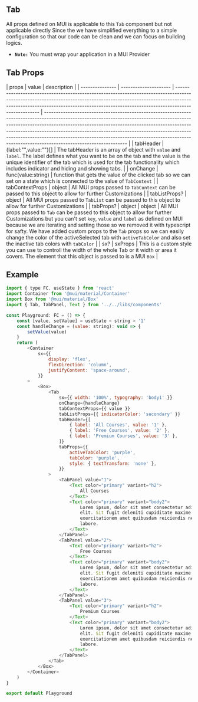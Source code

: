## Tab

All props defined on MUI is applicable to this `Tab` component but not applicable directly Since the we have simplified everything to a simple configuration so that our code can be clean and we can focus on building logics.

-   **`Note:`** You must wrap your application in a MUI Provider

## Tab Props

| props           | value                 | description                                                                                                                                                                                                                                                    |
| --------------- | --------------------- | -------------------------------------------------------------------------------------------------------------------------------------------------------------------------------------------------------------------------------------------------------------- | ----------------------------------------------------------------------------------------------------------------------------------------------------------------------------------------------------------------------------------------------------------------------------------------------------------------------------------------------------------------------------------------------------------------------------------------- |
| tabHeader       | {label:"",value:""}[] | The tabHeader is an array of object with `value` and `label`. The label defines what you want to be on the tab and the value is the unique identifier of the tab which is used for the tab functionality which includes indicator and hiding and showing tabs. |
| onChange        | func(value:string)    | function that gets the value of the clicked tab so we can set on a state which is connected to the value of `TabContext`                                                                                                                                       |
| tabContextProps | object                | All MUI props passed to `TabContext` can be passed to this object to allow for further Customizations                                                                                                                                                          |
| tabListProps?   | object                | All MUI props passed to `TabList` can be passed to this object to allow for further Customizations                                                                                                                                                             |
| tabProps?       | object                | object                                                                                                                                                                                                                                                         | All MUI props passed to `Tab` can be passed to this object to allow for further Customizations but you can't set `key`, `value` and `label` as defined on MUI because we are iterating and setting those so we removed it with typescript for safty. We have added custom props to the `Tab` props so we can easily change the color of the activeSelected tab with `activeTabColor` and also set the inactive tab colors with `tabColor` |
| sx?             | sxProps               | This is a custom style you can use to controll the width of the whole Tab or it width or area it covers. The element that this object is passed to is a MUI `Box`                                                                                              |

## Example

```js
import { type FC, useState } from 'react'
import Container from '@mui/material/Container'
import Box from '@mui/material/Box'
import { Tab, TabPanel, Text } from '../../libs/components'

const Playground: FC = () => {
    const [value, setValue] = useState < string > '1'
    const handleChange = (value: string): void => {
        setValue(value)
    }
    return (
        <Container
            sx={{
                display: 'flex',
                flexDirection: 'column',
                justifyContent: 'space-around',
            }}
        >
            <Box>
                <Tab
                    sx={{ width: '100%', typography: 'body1' }}
                    onChange={handleChange}
                    tabContextProps={{ value }}
                    tabListProps={{ indicatorColor: 'secondary' }}
                    tabHeader={[
                        { label: 'All Courses', value: '1' },
                        { label: 'Free Courses', value: '2' },
                        { label: 'Premium Courses', value: '3' },
                    ]}
                    tabProps={{
                        activeTabColor: 'purple',
                        tabColor: 'purple',
                        style: { textTransform: 'none' },
                    }}
                >
                    <TabPanel value="1">
                        <Text color="primary" variant="h2">
                            All Courses
                        </Text>
                        <Text color="primary" variant="body2">
                            Lorem ipsum, dolor sit amet consectetur adipisicing
                            elit. Sit fugit deleniti cupiditate maxime obcaecati
                            exercitationem amet quibusdam reiciendis nesciunt
                            labore.
                        </Text>
                    </TabPanel>
                    <TabPanel value="2">
                        <Text color="primary" variant="h2">
                            Free Courses
                        </Text>
                        <Text color="primary" variant="body2">
                            Lorem ipsum, dolor sit amet consectetur adipisicing
                            elit. Sit fugit deleniti cupiditate maxime obcaecati
                            exercitationem amet quibusdam reiciendis nesciunt
                            labore.
                        </Text>
                    </TabPanel>
                    <TabPanel value="3">
                        <Text color="primary" variant="h2">
                            Premium Courses
                        </Text>
                        <Text color="primary" variant="body2">
                            Lorem ipsum, dolor sit amet consectetur adipisicing
                            elit. Sit fugit deleniti cupiditate maxime obcaecati
                            exercitationem amet quibusdam reiciendis nesciunt
                            labore.
                        </Text>
                    </TabPanel>
                </Tab>
            </Box>
        </Container>
    )
}

export default Playground
```
